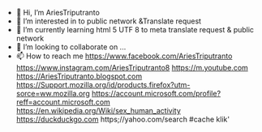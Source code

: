 - 👋 Hi, I’m AriesTriputranto
- 👀 I’m interested in to public network &Translate request
- 🌱 I’m currently learning html 5 UTF 8 to meta translate request & public network
- 💞️ I’m looking to collaborate on ...
- 📫 How to reach me
https://www.facebook.com/AriesTriputranto
https://www.instagram.com/AriesTriputranto8
https://m.youtube.com
https://AriesTriputranto.blogspot.com
https://Support.mozilla.org/id/products.firefox?utm-sorce=ww.mozilla.org
https://account.microsoft.com/profile?reff=account.microsoft.com
https://en.wikipedia.org/Wiki/sex_human_activity
https://duckduckgo.com
https;//yahoo.com/search #cache klik'
<!---
AriesTriputranto/github.com/Docs is a ✨ special ✨ repository because its `README.md` (this file) appears on your GitHub profile.
You can click the Preview link to take a look at your changes.
--->
